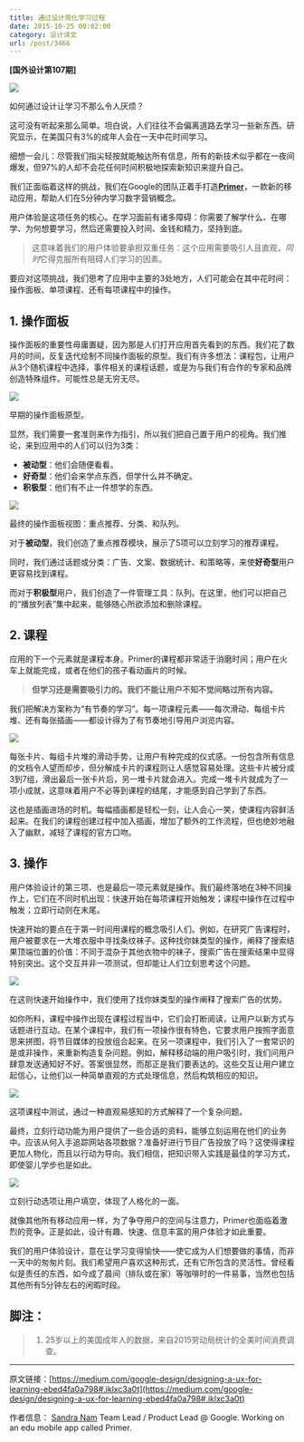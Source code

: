 ```yaml
---
title: 通过设计简化学习过程
date: 2015-10-25 00:02:00
category: 设计译文
url: /post/3466
---
```


**[国外设计第107期]**

![](https://storageapi.fleek.co/0a3a8890-e65e-47ce-93d7-0442b9209d38-bucket/blog/posts/2015-10/10-25/1-2KsHxY1frKmedtzs2k9olw.jpeg)

如何通过设计让学习不那么令人厌烦？

这可没有听起来那么简单。坦白说，人们往往不会偏离道路去学习一些新东西。研究显示，在美国只有3%的成年人会在一天中花时间学习。

细想一会儿：尽管我们指尖轻按就能触达所有信息，所有的新技术似乎都在一夜间爆发，但97%的人却不会花任何时间积极地探索新知识来提升自己。

我们正面临着这样的挑战，我们在Google的团队正着手打造[**Primer**](https://www.yourprimer.com/?utm_source=medium&utm_medium=referral&utm_content=2015-10-13-customer-needs&utm_campaign=lesson-launch)，一款新的移动应用，帮助人们在5分钟内学习数字营销概念。

用户体验是这项任务的核心。在学习面前有诸多障碍：你需要了解学什么、在哪学、为何想要学习，然后还需要投入时间、金钱和精力，坚持到底。

> 这意味着我们的用户体验要承担双重任务：这个应用需要吸引人且直观，*同时*它得克服所有阻碍人们学习的因素。

要应对这项挑战，我们思考了应用中主要的3处地方，人们可能会在其中花时间：操作面板、单项课程、还有每项课程中的操作。

## 1. 操作面板

操作面板的重要性毋庸置疑，因为那是人们打开应用首先看到的东西。我们花了数月的时间，反复迭代绘制不同操作面板的原型。我们有许多想法：课程包，让用户从3个随机课程中选择，事件相关的课程话题，或是为与我们有合作的专家和品牌创造特殊组件。可能性总是无穷无尽。

![](https://storageapi.fleek.co/0a3a8890-e65e-47ce-93d7-0442b9209d38-bucket/blog/posts/2015-10/10-25/1-hnTEbP8ArWSMmGdB4O-NVA.png)

早期的操作面板原型。

显然，我们需要一套准则来作为指引，所以我们把自己置于用户的视角。我们推论，来到应用中的人们可以归为3类：

* **被动型**：他们会随便看看。
* **好奇型**：他们会来学点东西，但学什么并不确定。
* **积极型**：他们有不止一件想学的东西。

![](https://storageapi.fleek.co/0a3a8890-e65e-47ce-93d7-0442b9209d38-bucket/blog/posts/2015-10/10-25/1-jjX_yBbyir0ozLe1JKGIUA.png)

最终的操作面板视图：重点推荐、分类、和队列。

对于**被动型**，我们创造了重点推荐模块，展示了5项可以立刻学习的推荐课程。

同时，我们通过话题或分类：广告、文案、数据统计、和策略等，来使**好奇型**用户更容易找到课程。

而对于**积极型**用户，我们创造了一件管理工具：队列。在这里，他们可以把自己的“播放列表”集中起来，能够随心所欲添加和删除课程。

## 2. 课程

应用的下一个元素就是课程本身。Primer的课程都非常适于消磨时间；用户在火车上就能完成，或者在他们的孩子看动画片的时候。

> **但学习还是需要吸引力的。我们不能让用户不知不觉间略过所有内容。**

我们把解决方案称为“有节奏的学习”。每一项课程元素——每次滑动、每组卡片堆、还有每张插画——都设计得为了有节奏地引导用户浏览内容。

![](https://storageapi.fleek.co/0a3a8890-e65e-47ce-93d7-0442b9209d38-bucket/blog/posts/2015-10/10-25/1-YE7tBa5FHr983s1V5L8inQ.gif)

每张卡片、每组卡片堆的滑动手势，让用户有种完成的仪式感。一份包含所有信息的文档令人望而却步，但分解成卡片的课程则让人感觉容易处理。这些卡片被分成3到7组，滑出最后一张卡片后，另一堆卡片就会进入。完成一堆卡片就成为了一项小成就，这意味着用户不必等到课程的结尾，才能感到自己学到了东西。

这也是插画进场的时机。每幅插画都是轻松一刻，让人会心一笑，使课程内容鲜活起来。在我们的课程创建过程中加入插画，增加了额外的工作流程，但也绝妙地融入了幽默，减轻了课程的官方口吻。

## 3. 操作

用户体验设计的第三项、也是最后一项元素就是操作。我们最终落地在3种不同操作上，它们在不同时机出现：快速开始在每项课程开始触发；课程中操作在过程中触发；立即行动则在末尾。

快速开始的要点在于第一时间用课程的概念吸引人们。例如，在研究广告课程时，用户被要求在一大堆衣服中寻找条纹袜子。这种找你妹类型的操作，阐释了搜索结果顶端位置的价值：不同于混杂于其他衣物中的袜子，搜索广告在搜索结果中显得特别突出。这个交互并非一项测试，但却能让人们立刻思考这个问题。

![](https://storageapi.fleek.co/0a3a8890-e65e-47ce-93d7-0442b9209d38-bucket/blog/posts/2015-10/10-25/1-6MNlTTITAbFnkCXB4dIMHQ.png)

在这则快速开始操作中，我们使用了找你妹类型的操作阐释了搜索广告的优势。

如你所料，课程中操作出现在课程过程当中，它们会打断阅读，让用户以新方式与话题进行互动。在某个课程中，我们有一项操作很有特色，它要求用户按照字面意思来拼图，将节目媒体的投放组合起来。在另一项课程中，我们引入了一套常识的是或非操作，来重新构造复杂问题。例如，解释移动端的用户吸引时，我们问用户肆意发送通知好不好。答案很显然，而那正是我们要表达的。这些交互让用户建立起信心，让他们以一种简单直观的方式处理信息，然后构筑相应的知识。

![](https://storageapi.fleek.co/0a3a8890-e65e-47ce-93d7-0442b9209d38-bucket/blog/posts/2015-10/10-25/1-rJppkYZXcl_cmQo4Q2DV8Q.png)

这项课程中测试，通过一种直观易感知的方式解释了一个复杂问题。

最终，立刻行动功能为用户提供了一些合适的资料，能够立刻运用在他们的业务中。应该从何入手追踪网站各项数据？准备好进行节目广告投放了吗？这使得课程更加人物化，而且以行动为导向。我们相信，把知识带入实践是最佳的学习方式，即使婴儿学步也是如此。

![](https://storageapi.fleek.co/0a3a8890-e65e-47ce-93d7-0442b9209d38-bucket/blog/posts/2015-10/10-25/1-ixTHfyFvdF3ebat4xNTpzQ.png)

立刻行动选项让用户填空，体现了人格化的一面。

就像其他所有移动应用一样，为了争夺用户的空间与注意力，Primer也面临着激烈的竞争。正是如此，设计有趣、快速、信息丰富的用户体验才如此重要。

我们的用户体验设计，意在让学习变得愉快——使它成为人们想要做的事情，而非一天中的匆匆片刻。我们希望用户喜欢这种形式，还有它所包含的灵活性。曾经看似是责任的东西，如今成了晨间（排队或在家）等咖啡时的一件易事，当然也包括其他所有5分钟左右的闲暇时段。

## 脚注：

> 1) 25岁以上的美国成年人的数据，来自2015劳动局统计的全美时间消费调查。

---

原文链接：[https://medium.com/google-design/designing-a-ux-for-learning-ebed4fa0a798#.iklxc3a0t](https://medium.com/google-design/designing-a-ux-for-learning-ebed4fa0a798#.iklxc3a0t)

作者信息：
[Sandra Nam](https://medium.com/@snambomb)
Team Lead / Product Lead @ Google. Working on an edu mobile app called Primer.